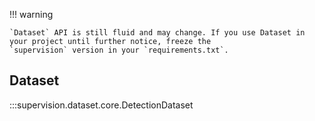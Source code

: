 !!! warning

    `Dataset` API is still fluid and may change. If you use Dataset in your project until further notice, freeze the 
    `supervision` version in your `requirements.txt`.

## Dataset

:::supervision.dataset.core.DetectionDataset